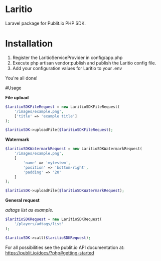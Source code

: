 # Laritio
Laravel package for Publit.io PHP SDK.

# Installation
1. Register the LaritioServiceProvider in config/app.php
2. Execute php artisan vendor:publish and publish the Laritio config file.
3. Add your configuration values for Laritio to your .env

You're all done!

#Usage

**File upload**
```php
$laritioSDKFileRequest = new LaritioSDKFileRequest(
    '/images/example.png', 
    ['title' => 'example title']
);

$laritioSDK->uploadFile($laritioSDKFileRequest);
```

**Watermark**
```php
$laritioSDKWatermarkRequest = new LaritioSDKWatermarkRequest(
    '/images/example.png',
    [
        'name' => 'mytestwm', 
        'position' => 'bottom-right', 
        'padding' => '20'
    ]
);

$laritioSDK->uploadFile($laritioSDKWatermarkRequest);
```

**General request**

_adtags list as example._
```php
$laritioSDKRequest = new LaritioSDKRequest(
    '/players/adtags/list'
);

$laritioSDK->call($laritioSDKRequest);
```

For all possibilities see the publit.io API documentation at: https://publit.io/docs/?php#getting-started
